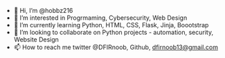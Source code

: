 - 👋 Hi, I’m @hobbz216
- 👀 I’m interested in Progrmaming, Cybersecurity, Web Design
- 🌱 I’m currently learning Python, HTML, CSS, Flask, Jinja, Boootstrap
- 💞️ I’m looking to collaborate on Python projects - automation, security, Website Design
- 📫 How to reach me twitter @DFIRnoob, Github, dfirnoob13@gmail.com

<!---
hobbz216/hobbz216 is a ✨ special ✨ repository because its `README.md` (this file) appears on your GitHub profile.
You can click the Preview link to take a look at your changes.
--->
